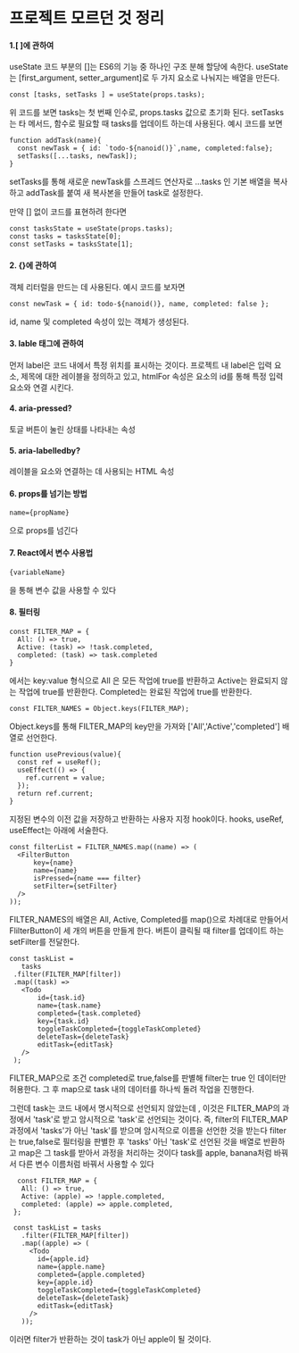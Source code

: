 # 프로젝트 모르던 것 정리 

#### 1.[ ]에 관하여
  useState 코드 부분의 []는 ES6의 기능 중 하나인 구조 분해 할당에 속한다.
  useState는 [first_argument, setter_argument]로 두 가지 요소로 나눠지는 배열을 만든다.
  ```
  const [tasks, setTasks ] = useState(props.tasks);
  ```
  위 코드를 보면 tasks는 첫 번째 인수로, props.tasks 값으로 초기화 된다.
  setTasks는 타 메서드, 함수로 필요할 때 tasks를 업데이트 하는데 사용된다.
  예시 코드를 보면
  ```
  function addTask(name){    
    const newTask = { id: `todo-${nanoid()}`,name, completed:false};
    setTasks([...tasks, newTask]);    
  }
  ```
  setTasks를 통해 새로운 newTask를 스프레드 연산자로 ...tasks 인 기본 배열을 복사하고 addTask를 붙여 새 복사본을 만들어 task로 설정한다.
  
  만약 [] 없이 코드를 표현하려 한다면
  ```
  const tasksState = useState(props.tasks);
  const tasks = tasksState[0];
  const setTasks = tasksState[1];
  ```
  
#### 2. {}에 관하여
  객체 리터럴을 만드는 데 사용된다. 예시 코드를 보자면
  ```
  const newTask = { id: todo-${nanoid()}, name, completed: false };
  ```
  id, name 및 completed 속성이 있는 객체가 생성된다.
#### 3. lable 태그에 관하여

  먼저 label은 코드 내에서 특정 위치를 표시하는 것이다.
  프로젝트 내 label은 입력 요소, 제목에 대한 레이블을 정의하고 있고, htmlFor 속성은 요소의 id를 통해 특정 입력 요소와 연결 시킨다.
  
#### 4. aria-pressed?

   토글 버튼이 눌린 상태를 나타내는 속성
   
#### 5. aria-labelledby?

   레이블을 요소와 연결하는 데 사용되는 HTML 속성
   
#### 6. props를 넘기는 방법
   ```
   name={propName}
   ```
   으로 props를 넘긴다
#### 7. React에서 변수 사용법
  ```
  {variableName}
  ```
  을 통해 변수 값을 사용할 수 있다
#### 8. 필터링 
  ```
  const FILTER_MAP = {
    All: () => true,
    Active: (task) => !task.completed,
    completed: (task) => task.completed
  }
  ```
  에서는 key:value 형식으로 
  All 은 모든 작업에 true를 반환하고
  Active는 완료되지 않는 작업에 true를 반환한다.
  Completed는 완료된 작업에 true를 반환한다.
  
  ```
  const FILTER_NAMES = Object.keys(FILTER_MAP);
  ```
  Object.keys를 통해 FILTER_MAP의 key만을 가져와 ['All','Active','completed'] 배열로 선언한다.
  
  ```
  function usePrevious(value){
    const ref = useRef();
    useEffect(() => {
      ref.current = value;
    }); 
    return ref.current;
  }
  ```
  지정된 변수의 이전 값을 저장하고 반환하는 사용자 지정 hook이다.
  hooks, useRef, useEffect는 아래에 서술한다.
  
  ```
  const filterList = FILTER_NAMES.map((name) => (
    <FilterButton 
        key={name}
        name={name}
        isPressed={name === filter}
        setFilter={setFilter}
    />
  ));
  ```
 FILTER_NAMES의 배열은 All, Active, Completed를 map()으로 차례대로 만들어서 FlilterButton이 세 개의 버튼을 만들게 한다.
 버튼이 클릭될 때 filter를 업데이트 하는 setFilter를 전달한다.
 
 ```
 const taskList = 
    tasks
  .filter(FILTER_MAP[filter])
  .map((task) => 
    <Todo 
        id={task.id}
        name={task.name} 
        completed={task.completed}
        key={task.id}
        toggleTaskCompleted={toggleTaskCompleted}
        deleteTask={deleteTask}
        editTask={editTask}
    />
  );
 ```
 FILTER_MAP으로 조건 completed로 true,false를 판별해 filter는 true 인 데이터만 허용한다.
 그 후 map으로 task 내의 데이터를 하나씩 돌려 작업을 진행한다.
 
 그런데 task는 코드 내에서 명시적으로 선언되지 않았는데 , 이것은 FILTER_MAP의 과정에서 'task'로 받고 암시적으로 'task'로 선언되는 것이다.
 즉, filter의 FILTER_MAP과정에서 'tasks'가 아닌 'task'를 받으며 암시적으로 이름을 선언한 것을 받는다
 filter는 true,false로 필터링을 판별한 후 'tasks' 아닌 'task'로 선언된 것을 배열로 반환하고 map은 그 task를 받아서 과정을 처리하는 것이다
 task를 apple, banana처럼 바꿔서 다른 변수 이름처럼 바꿔서 사용할 수 있다
 ```
   const FILTER_MAP = {
    All: () => true,
    Active: (apple) => !apple.completed,
    completed: (apple) => apple.completed,
  };

  const taskList = tasks
    .filter(FILTER_MAP[filter])
    .map((apple) => (
      <Todo
        id={apple.id}
        name={apple.name}
        completed={apple.completed}
        key={apple.id}
        toggleTaskCompleted={toggleTaskCompleted}
        deleteTask={deleteTask}
        editTask={editTask}
      />
    ));
 ```
이러면 filter가 반환하는 것이 task가 아닌 apple이 될 것이다.
 
